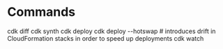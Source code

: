 # Commands
cdk diff
cdk synth
cdk deploy
cdk deploy --hotswap    # introduces drift in CloudFormation stacks in order to speed up deployments
cdk watch